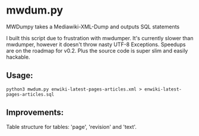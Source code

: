 mwdum.py
========

MWDumpy takes a Mediawiki-XML-Dump and outputs SQL statements



I built this script due to frustration with mwdumper.
It's currently slower than mwdumper, however it doesn't throw nasty UTF-8 Exceptions. Speedups are on the roadmap for v0.2.
Plus the source code is super slim and easily hackable.

## Usage:

` python3 mwdum.py enwiki-latest-pages-articles.xml > enwiki-latest-pages-articles.sql `

## Improvements:

Table structure for tables: 'page', 'revision' and 'text'.